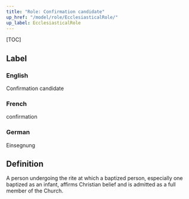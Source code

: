 ```yaml
---
title: "Role: Confirmation candidate"
up_href: "/model/role/EcclesiasticalRole/"
up_label: EcclesiasticalRole
---
```


[TOC]

## Label

### English
Confirmation candidate

### French
confirmation

### German
Einsegnung

## Definition
A person undergoing the rite at which a baptized person, especially one baptized as an infant, affirms Christian belief and is admitted as a full member of the Church.
